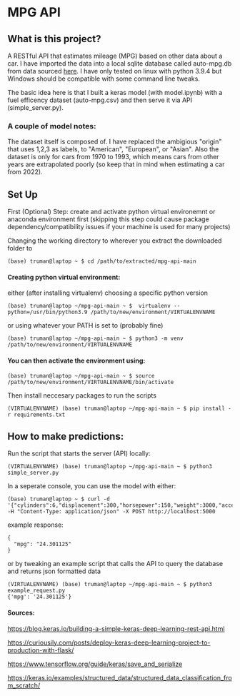 # MPG API
## What is this project?
A RESTful API that estimates mileage (MPG) based on other data about a car. I have imported the data into a local sqlite database called auto-mpg.db from data sourced [here](https://www.kaggle.com/uciml/autompg-dataset). I have only tested on linux with python 3.9.4 but Windows should be compatible with some command line tweaks.

The basic idea here is that I built a keras model (with model.ipynb) with a fuel efficency dataset (auto-mpg.csv) and then serve it via API (simple_server.py).

### A couple of model notes:
The dataset itself is composed of. I have replaced the ambigious "origin" that uses 1,2,3 as labels, to "American", "European", or "Asian". Also the dataset is only for cars from 1970 to 1993, which means cars from other years are extrapolated poorly (so keep that in mind when estimating a car from 2022).

## Set Up
First (Optional) Step: create and activate python virtual environemnt or anaconda environment first (skipping this step could cause package dependency/compatibility issues if your machine is used for many projects)

Changing the working directory to wherever you extract the downloaded folder to
```
(base) truman@laptop ~ $ cd /path/to/extracted/mpg-api-main
```

#### Creating python virtual environment:
either (after installing virtualenv) choosing a specific python version
```
(base) truman@laptop ~/mpg-api-main ~ $  virtualenv --python=/usr/bin/python3.9 /path/to/new/environment/VIRTUALENVNAME 
```
or using whatever your PATH is set to (probably fine)
```
(base) truman@laptop ~/mpg-api-main ~ $ python3 -m venv /path/to/new/environment/VIRTUALENVNAME 
```
#### You can then activate the environment using:
```
(base) truman@laptop ~/mpg-api-main ~ $ source /path/to/new/environment/VIRTUALENVNAME/bin/activate
```

Then install neccesary packages to run the scripts
```
(VIRTUALENVNAME) (base) truman@laptop ~/mpg-api-main ~ $ pip install -r requirements.txt 
```

## How to make predictions:
Run the script that starts the server (API) locally:
```
(VIRTUALENVNAME) (base) truman@laptop ~/mpg-api-main ~ $ python3 simple_server.py
```

In a seperate console, you can use the model with either:
```
(base) truman@laptop ~ $ curl -d '{"cylinders":6,"displacement":300,"horsepower":150,"weight":3000,"acceleration":10,"modelyear":85,"origin":"American"}' -H "Content-Type: application/json" -X POST http://localhost:5000
```
example response:
```
{
  "mpg": "24.301125"
}
```

or by tweaking an example script that calls the API to query the database and returns json formatted data

```
(VIRTUALENVNAME) (base) truman@laptop ~/mpg-api-main ~ $ python3 example_request.py
{'mpg': '24.301125'}
```

#### Sources:

https://blog.keras.io/building-a-simple-keras-deep-learning-rest-api.html

https://curiousily.com/posts/deploy-keras-deep-learning-project-to-production-with-flask/

https://www.tensorflow.org/guide/keras/save_and_serialize

https://keras.io/examples/structured_data/structured_data_classification_from_scratch/
